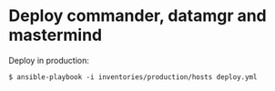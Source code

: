 # Deploy commander, datamgr and mastermind


Deploy in production:

```
$ ansible-playbook -i inventories/production/hosts deploy.yml
```